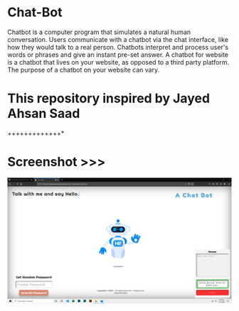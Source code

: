 # Chat-Bot
Chatbot is a computer program that simulates a natural human conversation. Users communicate with a chatbot via the chat interface, like how they would talk to a real person. Chatbots interpret and process user's words or phrases and give an instant pre-set answer. A chatbot for website is a chatbot that lives on your website, as opposed to a third party platform. The purpose of a chatbot on your website can vary. 
# This repository inspired by Jayed Ahsan Saad 
 +++++++++++++*
# Screenshot >>>
![alt text](https://github.com/AhsanParadise/Chat-Bot/blob/master/ScreenShot.png?raw=true)
